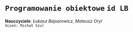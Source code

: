 # `Programowanie obiektowe` `id LB`
**Nauczyciele**: *Łukasz Bajsarowicz*, *Mateusz Oryl*  
```Uczeń: Michał Szul```
